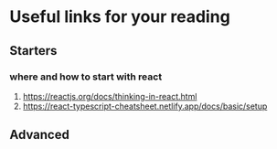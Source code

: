 # Useful links for your reading

## Starters

### where and how to start with react

1.  https://reactjs.org/docs/thinking-in-react.html
2.  https://react-typescript-cheatsheet.netlify.app/docs/basic/setup

## Advanced
